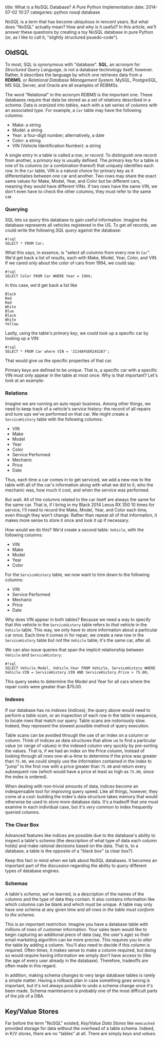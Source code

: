 title: What is a NoSQL Database? A Pure Python Implementation
date: 2014-07-02 10:27
categories: python nosql database

*NoSQL* is a term that has become ubiquitous in rencent years. But what does
"NoSQL" actually mean? How and why is it useful? In this article, we'll answer
these questions by creating a toy NoSQL database in pure Python (or, as I like
to call it, "slightly structured psuedo-code").

## OldSQL

To most, SQL is synonymous with "database". **SQL**, an acronym for *Structured Query Language*,
is not a database technology itself, however. Rather, it describes the language
by which one retrieves data from a **RDBMS**, or *Relational Database Management
System*. MySQL, PostgreSQL, MS SQL Server, and Oracle are all examples of
RDBMSs.

The word "Relational" in the acronym RDBMS is the important one. These databases
require that data be stored as a set of relations described in a *schema*. Data
is oranized into *tables*, each with a set series of *columns* with an
associated *type*. For example, a `Car` table may have the following columns:

* Make: a string
* Model: a string
* Year: a four-digit number; alternatively, a date
* Color: a string
* VIN (Vehicle Identification Number): a string

A single entry in a table is called a *row*, or *record*. To distinguish one
record from another, a *primary key* is usually defined. The *primary key* for a
table is one of its columns (or a combination thereof) that uniquely identifies
each row. In the `Car` table, VIN is a natural choice for primary key as it
differentiaties between one car and another. Two rows may share the exact same
values for Make, Model, Year, and Color but be different cars, meaning
they would have different VINs. If two rows have the same VIN, we don't even
have to check the other columns, they must refer to the same car.

### Querying

SQL lets us *query* this database to gain useful information. Imagine the database
represents all vehicles registered in the US. To get *all* records, we could
write the following *SQL query* against the database: 

    #!sql
    SELECT * FROM Car;

What this says, in essence, is "select all columns from every row in `Car`".
We'd get back a list of results, each with Make, Model, Year, Color, and VIN. If
we cared only about the color of cars from 1994, we could say:

    #!sql
    SELECT Color FROM Car WHERE Year = 1994;

In this case, we'd get back a list like

    Black
    Red
    Red
    White
    Blue
    Black
    White
    Yellow

Lastly, using the table's *primary key*, we could look up a specific car by
looking up a VIN:

    #!sql
    SELECT * FROM Car where VIN = '2134AFGER245267';

That would give us the specific properties of that car.

Primary keys are defined to be *unique*. That is, a specific car with a specific
VIN must only appear in the table at most once. Why is that important? Let's
look at an example:

### Relations

Imagine we are running an auto repair business. Among other things, we need to keep track 
of a vehicle's service history: the record of all repairs and tune ups we've
performed on that car. We might create a `ServiceHistory` table with the
following columns:

* VIN
* Make
* Model
* Year
* Color
* Service Performed
* Mechanic
* Price
* Date

Thus, each time a car comes in to get serviced, we add a new row to the table
with all of the car's information along with what we did to it, who the mechanic
was, how much it cost, and when the service was performed.

But wait. All of the columns related to the car itself are always the same for
the same car. That is, if I bring in my Black 2014 Lexus RX 350 10 times for service,
I'll need to record the Make, Model, Year, and Color each time, even though they
won't change. Rather than repeat all of that information, it makes more sense to
store it once and look it up if necessary.

How would we do this? We'd create a second table: `Vehicle`, with the following
columns:

* VIN
* Make
* Model
* Year
* Color

For the `ServiceHistory` table, we now want to trim down to the following
columns:

* VIN
* Service Performed
* Mechanic
* Price
* Date

Why does VIN appear in both tables? Because we need a way to specify that *this*
vehicle in the `ServiceHistory` table refers to *that* vehicle in the `Vehicle`
table. This way, we only have to store information about a particular car once.
Each time it comes in for repair, we create a new row in the `ServiceHistory`
table *but not* the `Vehicle` table; it's the same car, after all.

We can also issue queries that span the implicit relationship between `Vehicle` and `ServiceHistory`:

    #!sql
    SELECT Vehicle.Model, Vehicle.Year FROM Vehicle, ServiceHistory WHERE Vehicle.VIN = ServiceHistory.VIN AND ServiceHistory.Price > 75.00;

This query seeks to determine the Model and Year for all cars where the repair costs were
greater than $75.00.

### Indexes

If our database has no *indexes* (indices), the query above would need to
perform a *table scan*, or an inspection of each row in the table in sequence,
to locate rows that match our query. Table scans are notoriously slow. Indeed,
they represent the slowest possible method of query execution.

Table scans can be avoided through the use of an index on a column or column.
Think of indices as data structures that allow us to find a particular value 
(or range of values) in the indexed column very quickly by pre-sorting the
values. That is, if we had an index on the Price column, instead of looking 
through all rows one-at-a-time to determine if the price was greater 
than `75.00`, we could simply use the information contained in the index 
to "jump" to the first row with a price greater than `75.00` and return every
subsequent row (which would have a price at least as high as `75.00`, since the
index is ordered).

When dealing with non-trivial amounts of data, indices become an indespensable
tool for improving query speed. Like all things, however, they come at a cost:
building the index's data structure takes memory that would otherwise be used to
store more database data. It's a tradeoff that one must examine in each
individual case, but it's *very* common to index frequently queried columns.

### The Clear Box

Advanced features like indices are possible due to the database's ability to
inspect a table's *schema* (the description of what type of data each column
holds) and make rational decisions based on the data. That is, to a database, a
table is the opposite of a "black box" (a clear box?).

Keep this fact in mind when we talk about NoSQL databases. It becomes an
important part of the discussion regarding the ability to *query* different
types of database engines.

### Schemas

A table's *schema*, we've learned, is a description of the names of the columns
and the type of data they contain. It also contains information like which
columns can be blank and which must be unique. A table may only have one schema at any given
time and *all rows in the table must conform to the schema*.

This is an important restriction. Imagine you have a database table with
millions of rows of customer information. Your sales team would like to begin
capturing an additional piece of data (say, the user's age) so their email marketing
algorithm can be more precise. This requires you to *alter* the table by adding
a column. You'll also need to decide if this column is required. Often times, it
makes sense to make a column required, but doing so would require having
information we simply don't have access to (like the age of every user already
in the database). Therefore, tradeoffs are often made in this regard.

In addition, making schema changes to very large database tables is rarely a
simple matter. Having a rollback plan in case something goes wrong is important,
but it's not always possible to undo a schema change once it's been made. Schema
maintenance is probably one of the most difficult parts of the job of a DBA.

## Key/Value Stores

Far before the term "NoSQL" existed, *Key/Value Data Stores* like `memcached`
provided storage for data without the overhead of a table schema. Indeed, in K/V
stores, there are no "tables" at all. There are simply *keys* and *values*.
